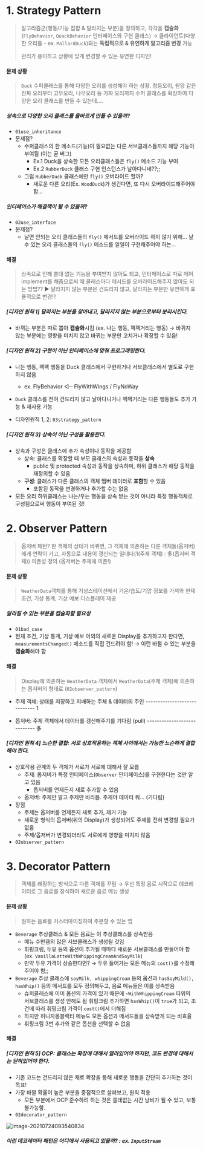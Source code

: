# 1. Strategy Pattern

> 알고리즘군(행동/기능 집합 & 달라지는 부분)을 정의하고, 
> 각각을 **캡슐화**(`FlyBehavior`, `QuackBehavior` 인터페이스와 구현 클래스)
> → 클라이언트(다양한 오리들 - ex. `MallardDuck`)와는 **독립적으로 & 유연하게 알고리즘 변경** 가능
>
> 관리가 용이하고 상황에 맞게 변경할 수 있는 유연한 디자인!



#### 문제 상황

> `Duck` 수퍼클래스를 통해 다양한 오리를 생성해야 하는 상황.
> 청둥오리, 원앙 같은 진짜 오리부터 고무오리, 나무오리 등 가짜 오리까지 수퍼 클래스를 확장하여 다양한 오리 클래스를 만들 수 있는데....

##### 상속으로 다양한 오리 클래스를 올바르게 만들 수 있을까?

- `01use_inheritance`
- 문제점?
  - 수퍼클래스의 한 메소드(기능)이 필요없는 다른 서브클래스들까지 해당 기능이 부여됨 (이는 곧 버그)
    - Ex.1 Duck을 상속한 모든 오리클래스들은 `fly()` 메소드 기능 부여
    - Ex.2 `RubberDuck` 클래스 구현 인스턴스가 날아다니네??;;
  - 그럼 `RubberDuck` 클래스에만 `fly()` 오버라이드 할까?
    - 새로운 다른 오리(Ex. `WoodDuck`)가 생긴다면, 또 다시 오버라이드해주어야 함...

##### 인터페이스가 해결책이 될 수 있을까?

- `02use_interface`
- 문제점?
  - 날면 안되는 오리 클래스들의 `fly()` 메서드를 오버라이드 하지 않기 위해...
    날 수 있는 오리 클래스들의 `fly()` 메소드를 일일이 구현해주어야 하는...



#### 해결

> 상속으로 인해 쓸데 없는 기능을 부여받지 않아도 되고,
> 인터페이스로 따로 떼어 implement를 해줌으로써 매 클래스마다 메서드를 오버라이드해주지 않아도 되는 방법??
> ▶ 달라지지 않는 부분은 건드리지 않고, 달라지는 부분만 유연하게 효율적으로 변경!!!

##### [디자인 원칙 1] 달라지는 부분을 찾아내고, 달라지지 않는 부분으로부터 분리시킨다.

- 바뀌는 부분은 따로 뽑아 **캡슐화**시킴 (ex. 나는 행동, 꽥꽥거리는 행동)
  → 바뀌지 않는 부분에는 영향을 미치지 않고 바뀌는 부분만 고치거나 확장할 수 있음!

  

##### [디자인 원칙 2] 구현이 아닌 인터페이스에 맞춰 프로그래밍한다.

- 나는 행동, 꽥꽥 행동을 Duck 클래스에서 구현하거나 서브클래스에서 별도로 구현하지 않음

  - ex. <interface> FlyBehavior ◁─ FlyWithWings / FlyNoWay

- `Duck` 클래스를 전혀 건드리지 않고 날아다니거나 꽥꽥거리는 다른 행동들도 추가 가능 & 재사용 가능

- 디자인원칙 1, 2: `03strategy_pattern`

  

##### [디자인 원칙 3] 상속이 아닌 구성을 활용한다.

- 상속과 구성은 클래스에 추가 속성이나 동작을 제공함
  - 상속: 클래스를 확장할 때 부모 클래스의 속성과 동작을 **상속**
    - public 및 protected 속성과 동작을 상속하며, 하위 클래스가 해당 동작을 재정의할 수 있음
  - **구성**: 클래스가 다른 클래스의 객체 멤버 데이터로 **포함**할 수 있음
    - 포함된 동작을 변경하거나 추가할 수는 없음
- 모든 오리 하위클래스는 나는/우는 행동을 상속 받는 것이 아니라 특정 행동객체로 구성됨으로써 행동이 부여된 것!



# 2. Observer Pattern

> 옵저버 패턴?
> 한 객체의 상태가 바뀌면, 그 객체에 의존하는 다른 객체들(옵저버)에게 연락이 가고, 
> 자동으로 내용이 갱신되는 일대다(1(주제 객체) : 多(옵저버 객체)) 의존성 정의 (옵저버는 주제에 의존!)



#### 문제 상황

> `WeatherData`객체를 통해 기상스테이션에서 기온/습도/기압 정보를 가져와
> 현재 조건, 기상 통계, 기상 예보 디스플레이 제공

##### 달라질 수 있는 부분을 캡슐화할 필요성

- `01bad_case`
- 현재 조건, 기상 통계, 기상 예보 이외의 새로운 Display를 추가하고자 한다면, 
  `measurementsChanged()` 메소드를 직접 건드려야 함!
  → 이런 바뀔 수 있는 부분을 **캡슐화**해야 함



#### 해결

> Display에 의존하는 `WeatherData` 객체에서 
> `WeatherData`(주제 객체)에 의존하는 옵저버의 형태로 (`02observer_pattern`)

- 주제 객체: 상태를 저장하고 지배하는 주체 & 데이터의 주인 ----------------------------- 1

- 옵저버: 주제 객체에서 데이터를 갱신해주기를 기다림 (pull) ---------------------------- 多

  

##### [디자인 원칙 4] 느슨한 결합: 서로 상호작용하는 객체 사이에서는 가능한 느슨하게 결합해야 한다.

- 상호작용 관계의 두 객체가 서로가 서로에 대해서 잘 모름
  - 주제: 옵저버가 특정 인터페이스(`Observer` 인터페이스)를 구현한다는 것만 알고 있음
    - 옵저버를 언제든지 새로 추가할 수 있음
  - 옵저버: 주제만 알고 주제만 바라봄. 주제야 데이터 줘... (기다림)
- 장점
  - 주제는 옵저버를 언제든지 새로 추가, 제거 가능
  - 새로운 형식의 옵저버(위의 Display)가 생성되어도 주제를 전혀 변경할 필요가 없음
  - 주제/옵저버가 변경되더라도 서로에게 영향을 미치지 않음
- `02observer_pattern`



# 3. Decorator Pattern

> 객체를 래핑하는 방식으로 다른 객체를 꾸밈
> → 우선 특정 음료 시작으로 데코레이터로 그 음료를 장식하여 새로운 음료 메뉴 생성



#### 문제 상황

> 원하는 음료를 커스터마이징하여 주문할 수 있는 앱

- `Beverage` 추상클래스 & 모든 음료는 이 추상클래스를 상속받음
  - 메뉴 수만큼의 많은 서브클래스가 생성될 것임
  - 휘핑크림, 두유 등의 옵션이 추가될 때마다 새로운 서브클래스를 만들어야 함 (ex. `VanillaLatteWithWhippingCreamAndSoyMilk`)
  - 만약 두유 가격이 상승한다면? → 두유 들어가는 모든 메뉴의 `cost()`를 수정해주어야 함;;
- `Beverage` 추상 클래스에 `soyMilk, whippingCream` 등의 옵션과 `hasSoyMild(), hasWhip()` 등의 메서드를 모두 정의해두고, 음료 메뉴들은 이를 상속받음
  - 슈퍼클래스에 이미 옵션의 가격이 있기 때문에 `~WithWhippingCream` 따위의 서브클래스를 생성 안해도 됨
    휘핑크림 추가하면 `hasWhip()`이 `true`가 되고, 조건에 따라 휘핑크림 가격이 `cost()`에서 더해짐
  - 하지만 허니자몽블랙티 메뉴도 모든 옵션과 메서드들을 상속받게 되는 비효율
  - 휘핑크림 3번 추가와 같은 옵션을 선택할 수 없음



#### 해결

##### [디자인 원칙 5] OCP: 클래스는 확장에 대해서 열려있어야 하지만, 코드 변경에 대해서는 닫혀있어야 한다.

- 기존 코드는 건드리지 않은 채로 확장을 통해 새로운 행동을 간단히 추가하는 것이 목표!
- 가장 바뀔 확률이 높은 부분을 중점적으로 살펴보고, 원칙 적용
  - 모든 부분에서 OCP 준수하려 하는 것은 쓸데없는 시간 낭비가 될 수 있고, 보통 불가능함.
- `02decorator_pattern`

![image-20210724093540834](C:\Users\LG\AppData\Roaming\Typora\typora-user-images\image-20210724093540834.png)





##### 이런 데코레이터 패턴은 어디에서 사용되고 있을까? : ex. `InputStream`







